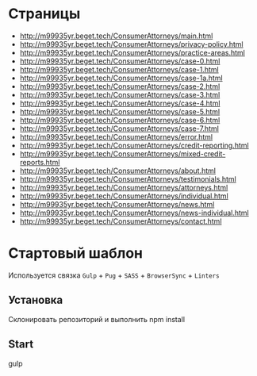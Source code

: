 # Страницы
- http://m99935yr.beget.tech/ConsumerAttorneys/main.html 
- http://m99935yr.beget.tech/ConsumerAttorneys/privacy-policy.html
- http://m99935yr.beget.tech/ConsumerAttorneys/practice-areas.html
- http://m99935yr.beget.tech/ConsumerAttorneys/case-0.html
- http://m99935yr.beget.tech/ConsumerAttorneys/case-1.html
- http://m99935yr.beget.tech/ConsumerAttorneys/case-1a.html
- http://m99935yr.beget.tech/ConsumerAttorneys/case-2.html
- http://m99935yr.beget.tech/ConsumerAttorneys/case-3.html
- http://m99935yr.beget.tech/ConsumerAttorneys/case-4.html
- http://m99935yr.beget.tech/ConsumerAttorneys/case-5.html
- http://m99935yr.beget.tech/ConsumerAttorneys/case-6.html
- http://m99935yr.beget.tech/ConsumerAttorneys/case-7.html
- http://m99935yr.beget.tech/ConsumerAttorneys/error.html
- http://m99935yr.beget.tech/ConsumerAttorneys/credit-reporting.html
- http://m99935yr.beget.tech/ConsumerAttorneys/mixed-credit-reports.html
- http://m99935yr.beget.tech/ConsumerAttorneys/about.html
- http://m99935yr.beget.tech/ConsumerAttorneys/testimonials.html
- http://m99935yr.beget.tech/ConsumerAttorneys/attorneys.html
- http://m99935yr.beget.tech/ConsumerAttorneys/individual.html
- http://m99935yr.beget.tech/ConsumerAttorneys/news.html
- http://m99935yr.beget.tech/ConsumerAttorneys/news-individual.html
- http://m99935yr.beget.tech/ConsumerAttorneys/contact.html

# Стартовый шаблон
Используется связка `Gulp` + `Pug` + `SASS` + `BrowserSync` + `Linters`

## Установка
Склонировать репозиторий и выполнить npm install

## Start 
gulp

